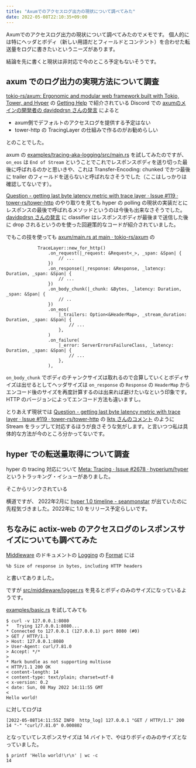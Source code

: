 ```yaml
---
title: "Axumでのアクセスログ出力の現状について調べてみた"
date: 2022-05-08T22:10:35+09:00
---
```


Axumでのアクセスログ出力の現状について調べてみたのでメモです。
個人的には特にヘッダとボディ（新しい用語だとフィールドとコンテント）を合わせた転送量をログに書きたいというニーズがあります。

結論を先に書くと現状は非対応で今のところ予定もないそうです。

## axum でのログ出力の実現方法について調査

[tokio-rs/axum: Ergonomic and modular web framework built with Tokio, Tower, and Hyper](https://github.com/tokio-rs/axum/) の [Getting Help](https://github.com/tokio-rs/axum/#getting-help) で紹介されている Discord での [axumのメインの開発者の davidpdrsn さんの発言](https://discord.com/channels/500028886025895936/870760546109116496/890916692530716682) によると

* axum側でデフォルトのアクセスログを提供する予定はない
* tower-http の TracingLayer の仕組みで作るのがお勧めらしい

とのことでした。

axum の [examples/tracing-aka-logging/src/main.rs](https://github.com/tokio-rs/axum/blob/main/examples/tracing-aka-logging/src/main.rs) を試してみたのですが、 `on_eos` は `End of Stream` ということでこれでレスポンスボディを送り切った最後に呼ばれるのかと思いきや、これは Transfer-Encoding: chunked でかつ最後に trailer のフィールドを送らないと呼ばれなさそうでした（ここはしっかりは確認してないです）。

[Question - getting last byte latency metric with trace layer · Issue #119 · tower-rs/tower-http](https://github.com/tower-rs/tower-http/issues/119) のやり取りを見ても hyper の polling の現状の実装だとにレスポンスの最後で呼ばれるメソッドというのは今後も出来なさそうでした。 [davidpdrsn さんの発言](https://github.com/tower-rs/tower-http/issues/119#issuecomment-900984344) に classifier はレスポンスボディが最後まで送信した後に drop されるというのを使った回避策的なコードが紹介されていました。

でもこの技を使っても [axum/main.rs at main · tokio-rs/axum](https://github.com/tokio-rs/axum/blob/b8514cf1c2cb514949edd2a8c04479f1a7b59e3c/examples/tracing-aka-logging/src/main.rs#L41-L60) の

```
            TraceLayer::new_for_http()
                .on_request(|_request: &Request<_>, _span: &Span| {
                    // ...
                })
                .on_response(|_response: &Response, _latency: Duration, _span: &Span| {
                    // ...
                })
                .on_body_chunk(|_chunk: &Bytes, _latency: Duration, _span: &Span| {
                    // ..
                })
                .on_eos(
                    |_trailers: Option<&HeaderMap>, _stream_duration: Duration, _span: &Span| {
                        // ...
                    },
                )
                .on_failure(
                    |_error: ServerErrorsFailureClass, _latency: Duration, _span: &Span| {
                        // ...
                    },
                ),
```

`on_body_chunk` でボディのチャンクサイズは取れるので合算していくとボディサイズは出せるとしてヘッダサイズは `on_response` の `Response` の `HeaderMap` からエンコード後のサイズを再度計算するのは出来れば避けたいなという印象です。 HTTP のバージョンによってエンコード方法も違いますし。

とりあえず現状では
[Question - getting last byte latency metric with trace layer · Issue #119 · tower-rs/tower-http](https://github.com/tower-rs/tower-http/issues/119) の
[lkts さんのコメント](https://github.com/tower-rs/tower-http/issues/119#issuecomment-901351196) のように Stream をラップして対応するほうが良さそうな気がします。と言いつつ私は具体的な方法が今のところ分かってないです。

## hyper での転送量取得について調査

hyper の tracing 対応について [Meta: Tracing · Issue #2678 · hyperium/hyper](https://github.com/hyperium/hyper/issues/2678) というトラッキング・イシューがありました。

そこからリンクされている 

横道ですが、 2022年2月に [hyper 1.0 timeline - seanmonstar](https://seanmonstar.com/post/676912131372875776/hyper-10-timeline) が出ていたのに先程気づきました。2022年に 1.0 をリリース予定らしいです。

## ちなみに actix-web のアクセスログのレスポンスサイズについても調べてみた

[Middleware](https://actix.rs/docs/middleware/) のドキュメントの [Logging](https://actix.rs/docs/middleware/#logging) の [Format](https://actix.rs/docs/middleware/#format) には

```
%b Size of response in bytes, including HTTP headers
```

と書いてありました。

ですが [src/middleware/logger.rs](https://github.com/actix/actix-web/blob/6a5b37020676fdfed4b8c7466d8542904bca825c/actix-web/src/middleware/logger.rs) を見るとボディのみのサイズになっているようです。

[examples/basic.rs](https://github.com/actix/actix-web/blob/6a5b37020676fdfed4b8c7466d8542904bca825c/actix-web/examples/basic.rs) を試してみても

```
$ curl -v 127.0.0.1:8080
*   Trying 127.0.0.1:8080...
* Connected to 127.0.0.1 (127.0.0.1) port 8080 (#0)
> GET / HTTP/1.1
> Host: 127.0.0.1:8080
> User-Agent: curl/7.81.0
> Accept: */*
>
* Mark bundle as not supporting multiuse
< HTTP/1.1 200 OK
< content-length: 14
< content-type: text/plain; charset=utf-8
< x-version: 0.2
< date: Sun, 08 May 2022 14:11:55 GMT
<
Hello world!
```

に対してログは

```
[2022-05-08T14:11:55Z INFO  http_log] 127.0.0.1 "GET / HTTP/1.1" 200 14 "-" "curl/7.81.0" 0.000802
```

となっていてレスポンスサイズは 14 バイトで、やはりボディのみのサイズとなっていました。

```
$ printf 'Hello world!\r\n' | wc -c
14
```
